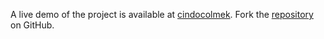 A live demo of the project is available at [cindocolmek](https://cindocolmek.pages.dev).
Fork the [repository](https://github.com/polastimirsa) on GitHub.